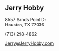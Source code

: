 ## Jerry Hobby

8557 Sands Point Dr   
Houston, TX 77036

(713) 298-4862

[Jerry@JerryHobby.com](mailto:Jerry@JerryHobby.com)